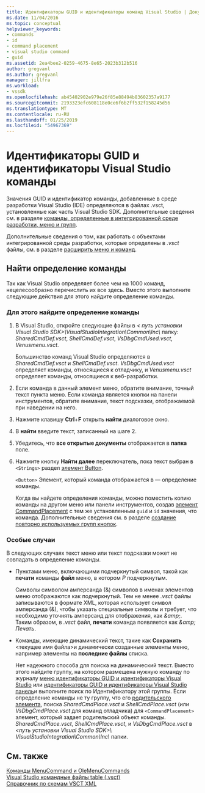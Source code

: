 ```yaml
---
title: Идентификаторы GUID и идентификаторы команд Visual Studio | Документация Майкрософт
ms.date: 11/04/2016
ms.topic: conceptual
helpviewer_keywords:
- commands
- id
- command placement
- visual studio command
- guid
ms.assetid: 2ea4bee2-0259-4675-8e65-2023b312b516
author: gregvanl
ms.author: gregvanl
manager: jillfra
ms.workload:
- vssdk
ms.openlocfilehash: ab45402902e979e26f85e88494b83602357a9177
ms.sourcegitcommit: 2193323efc608118e0ce6f6b2ff532f158245d56
ms.translationtype: MT
ms.contentlocale: ru-RU
ms.lasthandoff: 01/25/2019
ms.locfileid: "54967369"
---
```

# <a name="guids-and-ids-of-visual-studio-commands"></a>Идентификаторы GUID и идентификаторы Visual Studio команды
Значения GUID и идентификатор команды, добавленные в среде разработки Visual Studio (IDE) определяются в файлах .vsct, установленные как часть Visual Studio SDK. Дополнительные сведения см. в разделе [команды, определенные в интегрированной среде разработки, меню и групп](../../extensibility/internals/ide-defined-commands-menus-and-groups.md).  
  
 Дополнительные сведения о том, как работать с объектами интегрированной среды разработки, которые определены в *.vsct* файлы, см. в разделе [расширить меню и команд](../../extensibility/extending-menus-and-commands.md).  
  
## <a name="find-a-command-definition"></a>Найти определение команды  
 Так как Visual Studio определяет более чем на 1000 команд, нецелесообразно перечислить их все здесь. Вместо этого выполните следующие действия для этого найдите определение команды.  
  
### <a name="to-locate-a-command-definition"></a>Для этого найдите определение команды  
  
1. В Visual Studio, откройте следующие файлы в *< путь установки Visual Studio SDK\>\VisualStudioIntegration\Common\Inc\\*  папку: *SharedCmdDef.vsct*, *ShellCmdDef.vsct*, *VsDbgCmdUsed.vsct*, *Venusmenu.vsct*.  
  
    Большинство команд Visual Studio определяются в *SharedCmdDef.vsct* и *ShellCmdDef.vsct*. *VsDbgCmdUsed.vsct* определяет команды, относящиеся к отладчику, и *Venusmenu.vsct* определяет команды, относящиеся к веб-разработки.  
  
2. Если команда в данный элемент меню, обратите внимание, точный текст пункта меню. Если команда является кнопки на панели инструментов, обратите внимание, текст подсказки, отображаемой при наведении на него.  
  
3. Нажмите клавишу **Ctrl**+**F** открыть **найти** диалоговое окно.  
  
4. В **найти** введите текст, записанный на шаге 2.  
  
5. Убедитесь, что **все открытые документы** отображается в **папка** поле.  
  
6. Нажмите кнопку **Найти далее** переключатель, пока текст выбран в `<Strings>` раздел [элемент Button](../../extensibility/button-element.md).  
  
    `<Button>` Элемент, который команда отображается в — определение команды.  
  
   Когда вы найдете определения команды, можно поместить копию команды на другом меню или панели инструментов, создав [элемент CommandPlacement](../../extensibility/commandplacement-element.md) с тем же установленным `guid` и `id` значения, что команда. Дополнительные сведения см. в разделе [создание повторно используемых групп кнопок](../../extensibility/creating-reusable-groups-of-buttons.md).  
  
### <a name="special-cases"></a>Особые случаи  
 В следующих случаях текст меню или текст подсказки может не совпадать в определение команды.  
  
-   Пунктами меню, включающими подчеркнутый символ, такой как **печати** команды **файл** меню, в котором *P* подчеркнутым.  
  
     Символы символом амперсанда (&) символов в именах элементов меню отображаются как подчеркнутый. Тем не менее *.vsct* файлы записываются в формате XML, которая использует символ амперсанда (&), чтобы указать специальные символы и требует, что необходимо уточнять амперсанд для отображения, как  *&amp;amp;*. Таким образом, в *.vsct* файл, **печати** команда появляется как  *&amp;amp; Печать*.  
  
-   Команды, имеющие динамический текст, такие как **Сохранить** \<текущее имя файла\>и динамически созданные элементы меню, например элементы на **последние файлы** списка.  
  
     Нет надежного способа для поиска на динамический текст. Вместо этого найдите группу, на котором размещена нужную команду по журналу [меню идентификаторы GUID и идентификаторы Visual Studio](../../extensibility/internals/guids-and-ids-of-visual-studio-menus.md) или [идентификаторы GUID и идентификаторы Visual Studio панель](../../extensibility/internals/guids-and-ids-of-visual-studio-toolbars.md)и выполните поиск по Идентификатору этой группы. Если определение команды не ту группу, что его [родительского элемента](../../extensibility/parent-element.md), поиска *SharedCmdPlace.vsct* и *ShellCmdPlace.vsct* (или  *VsDbgCmdPlace.vsct* для команд отладчика) для `<CommandPlacement>` элемент, который задает родительский объект команды. *SharedCmdPlace.vsct*, *ShellCmdPlace.vsct*, и *VsDbgCmdPlace.vsct* в *\<путь установки Visual Studio SDK\>\ VisualStudioIntegration\Common\Inc\\* папки.  
  
## <a name="see-also"></a>См. также  
 [Команды MenuCommand и OleMenuCommands](../../extensibility/menucommands-vs-olemenucommands.md)   
 [Visual Studio командные файлы table (.vsct)](../../extensibility/internals/visual-studio-command-table-dot-vsct-files.md)   
 [Справочник по схемам VSCT XML](../../extensibility/vsct-xml-schema-reference.md)
